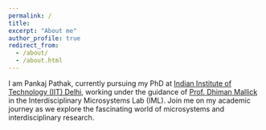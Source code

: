 ```yaml
---
permalink: /
title: 
excerpt: "About me"
author_profile: true
redirect_from: 
  - /about/
  - /about.html
---
```


I am Pankaj Pathak, currently pursuing my PhD at [Indian Institute of Technology (IIT) Delhi](https://www.iitd.ac.in/), working under the guidance of [Prof. Dhiman Mallick](https://sites.google.com/site/dhimanmallick) in the Interdisciplinary Microsystems Lab (IML). Join me on my academic journey as we explore the fascinating world of microsystems and interdisciplinary research.
